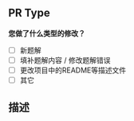 ## PR Type
**您做了什么类型的修改？**  <!-- （将[ ]替换为[x]进行勾选） -->

- [ ] 新题解
- [ ] 填补题解内容 / 修改题解错误
- [ ] 更改项目中的README等描述文件
- [ ] 其它

## 描述


<!-- （若您要在PR中提到某一个人，请使用@user） -->